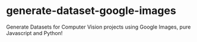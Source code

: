 # generate-dataset-google-images
Generate Datasets for Computer Vision projects using Google Images, pure Javascript and Python!
